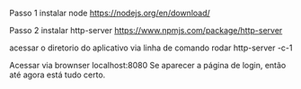 Passo 1 instalar node
https://nodejs.org/en/download/

Passo 2 instalar http-server
https://www.npmjs.com/package/http-server

acessar o diretorio do aplicativo via linha de comando
rodar http-server -c-1

Acessar via brownser
localhost:8080
Se aparecer a página de login, então até agora está tudo certo.

